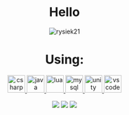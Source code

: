 <h1 align="center">Hello</h1>

<p align="center"> <img src="https://komarev.com/ghpvc/?username=rysiek21&label=Profile%20views&color=0e75b6&style=flat" alt="rysiek21" /> </p>

<h1 align="center">Using:</h1>

<p align="center"> 
  <a href="https://www.w3schools.com/cs/" target="_blank"> 
    <img src="https://devicons.github.io/devicon/devicon.git/icons/csharp/csharp-original.svg" alt="csharp" width="40" height="40"/>
  </a>
  <a href="https://www.java.com" target="_blank"> 
    <img src="https://devicons.github.io/devicon/devicon.git/icons/java/java-original-wordmark.svg" alt="java" width="40" height="40"/>
  </a>
    <a href="https://www.lua.org/" target="_blank"> 
    <img src="https://www.vectorlogo.zone/logos/lua/lua-official.svg" alt="lua" width="40" height="40"/>
  </a>
  <a href="https://www.mysql.com/" target="_blank"> 
    <img src="https://devicons.github.io/devicon/devicon.git/icons/mysql/mysql-original-wordmark.svg" alt="mysql" width="40" height="40"/>
  </a>
  <a href="https://unity.com/" target="_blank"> 
    <img src="https://www.vectorlogo.zone/logos/unity3d/unity3d-icon.svg" alt="unity" width="40" height="40"/>
  </a>
  <a href="https://code.visualstudio.com/" target="_blank"> 
    <img src="https://www.vectorlogo.zone/logos/visualstudio_code/visualstudio_code-icon.svg" alt="vscode" width="40" height="40"/>
  </a>
</p>
<p align="center">
  <img align="center" src="https://github-readme-stats.vercel.app/api?username=rysiek21&count_private=true&show_icons=true&theme=material-palenight" />
  <img align="center" src="https://github-readme-stats.vercel.app/api/wakatime?username=rysiek21&theme=material-palenight" />
  <img align="center" src="https://github-readme-stats.vercel.app/api/top-langs/?username=rysiek21&layout=compact&theme=material-palenight" />
</p>
